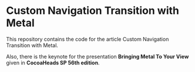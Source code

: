 # Custom Navigation Transition with Metal

This repository contains the code for the article Custom Navigation Transition with Metal.

Also, there is the keynote for the presentation **Bringing Metal To Your View** given in **CocoaHeads SP 56th edition**.
